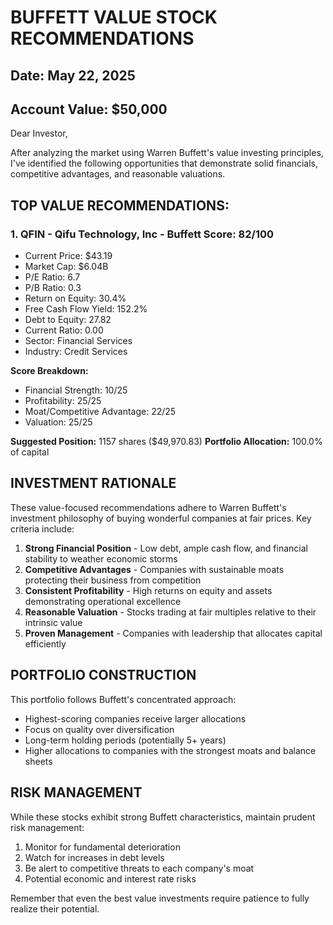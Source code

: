 
# BUFFETT VALUE STOCK RECOMMENDATIONS
## Date: May 22, 2025
## Account Value: $50,000

Dear Investor,

After analyzing the market using Warren Buffett's value investing principles,
I've identified the following opportunities that demonstrate solid financials,
competitive advantages, and reasonable valuations.

## TOP VALUE RECOMMENDATIONS:


### 1. QFIN - Qifu Technology, Inc - Buffett Score: 82/100
- Current Price: $43.19
- Market Cap: $6.04B
- P/E Ratio: 6.7
- P/B Ratio: 0.3
- Return on Equity: 30.4%
- Free Cash Flow Yield: 152.2%
- Debt to Equity: 27.82
- Current Ratio: 0.00
- Sector: Financial Services
- Industry: Credit Services

**Score Breakdown:**
- Financial Strength: 10/25
- Profitability: 25/25
- Moat/Competitive Advantage: 22/25
- Valuation: 25/25

**Suggested Position:** 1157 shares ($49,970.83)
**Portfolio Allocation:** 100.0% of capital

## INVESTMENT RATIONALE

These value-focused recommendations adhere to Warren Buffett's investment philosophy of buying wonderful companies
at fair prices. Key criteria include:

1. **Strong Financial Position** - Low debt, ample cash flow, and financial stability to weather economic storms
2. **Competitive Advantages** - Companies with sustainable moats protecting their business from competition
3. **Consistent Profitability** - High returns on equity and assets demonstrating operational excellence
4. **Reasonable Valuation** - Stocks trading at fair multiples relative to their intrinsic value
5. **Proven Management** - Companies with leadership that allocates capital efficiently

## PORTFOLIO CONSTRUCTION

This portfolio follows Buffett's concentrated approach:
- Highest-scoring companies receive larger allocations
- Focus on quality over diversification
- Long-term holding periods (potentially 5+ years)
- Higher allocations to companies with the strongest moats and balance sheets

## RISK MANAGEMENT

While these stocks exhibit strong Buffett characteristics, maintain prudent risk management:
1. Monitor for fundamental deterioration
2. Watch for increases in debt levels
3. Be alert to competitive threats to each company's moat
4. Potential economic and interest rate risks

Remember that even the best value investments require patience to fully realize their potential.

